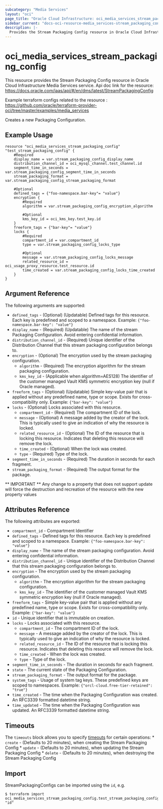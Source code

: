 ```yaml
---
subcategory: "Media Services"
layout: "oci"
page_title: "Oracle Cloud Infrastructure: oci_media_services_stream_packaging_config"
sidebar_current: "docs-oci-resource-media_services-stream_packaging_config"
description: |-
  Provides the Stream Packaging Config resource in Oracle Cloud Infrastructure Media Services service
---
```


# oci_media_services_stream_packaging_config
This resource provides the Stream Packaging Config resource in Oracle Cloud Infrastructure Media Services service.
Api doc link for the resource: https://docs.oracle.com/iaas/api/#/en/dms/latest/StreamPackagingConfig

Example terraform configs related to the resource : https://github.com/oracle/terraform-provider-oci/tree/master/examples/media_services

Creates a new Packaging Configuration.


## Example Usage

```hcl
resource "oci_media_services_stream_packaging_config" "test_stream_packaging_config" {
	#Required
	display_name = var.stream_packaging_config_display_name
	distribution_channel_id = oci_mysql_channel.test_channel.id
	segment_time_in_seconds = var.stream_packaging_config_segment_time_in_seconds
	stream_packaging_format = var.stream_packaging_config_stream_packaging_format

	#Optional
	defined_tags = {"foo-namespace.bar-key"= "value"}
	encryption {
		#Required
		algorithm = var.stream_packaging_config_encryption_algorithm

		#Optional
		kms_key_id = oci_kms_key.test_key.id
	}
	freeform_tags = {"bar-key"= "value"}
	locks {
		#Required
		compartment_id = var.compartment_id
		type = var.stream_packaging_config_locks_type

		#Optional
		message = var.stream_packaging_config_locks_message
		related_resource_id = oci_usage_proxy_resource.test_resource.id
		time_created = var.stream_packaging_config_locks_time_created
	}
}
```

## Argument Reference

The following arguments are supported:

* `defined_tags` - (Optional) (Updatable) Defined tags for this resource. Each key is predefined and scoped to a namespace. Example: `{"foo-namespace.bar-key": "value"}` 
* `display_name` - (Required) (Updatable) The name of the stream Packaging Configuration. Avoid entering confidential information.
* `distribution_channel_id` - (Required) Unique identifier of the Distribution Channel that this stream packaging configuration belongs to.
* `encryption` - (Optional) The encryption used by the stream packaging configuration.
	* `algorithm` - (Required) The encryption algorithm for the stream packaging configuration.
	* `kms_key_id` - (Applicable when algorithm=AES128) The identifier of the customer managed Vault KMS symmetric encryption key (null if Oracle managed).
* `freeform_tags` - (Optional) (Updatable) Simple key-value pair that is applied without any predefined name, type or scope. Exists for cross-compatibility only. Example: `{"bar-key": "value"}` 
* `locks` - (Optional) Locks associated with this resource.
	* `compartment_id` - (Required) The compartment ID of the lock.
	* `message` - (Optional) A message added by the creator of the lock. This is typically used to give an indication of why the resource is locked. 
	* `related_resource_id` - (Optional) The ID of the resource that is locking this resource. Indicates that deleting this resource will remove the lock. 
	* `time_created` - (Optional) When the lock was created.
	* `type` - (Required) Type of the lock.
* `segment_time_in_seconds` - (Required) The duration in seconds for each fragment.
* `stream_packaging_format` - (Required) The output format for the package.


** IMPORTANT **
Any change to a property that does not support update will force the destruction and recreation of the resource with the new property values

## Attributes Reference

The following attributes are exported:

* `compartment_id` - Compartment Identifier
* `defined_tags` - Defined tags for this resource. Each key is predefined and scoped to a namespace. Example: `{"foo-namespace.bar-key": "value"}` 
* `display_name` - The name of the stream packaging configuration. Avoid entering confidential information.
* `distribution_channel_id` - Unique identifier of the Distribution Channel that this stream packaging configuration belongs to.
* `encryption` - The encryption used by the stream packaging configuration.
	* `algorithm` - The encryption algorithm for the stream packaging configuration.
	* `kms_key_id` - The identifier of the customer managed Vault KMS symmetric encryption key (null if Oracle managed).
* `freeform_tags` - Simple key-value pair that is applied without any predefined name, type or scope. Exists for cross-compatibility only. Example: `{"bar-key": "value"}` 
* `id` - Unique identifier that is immutable on creation.
* `locks` - Locks associated with this resource.
	* `compartment_id` - The compartment ID of the lock.
	* `message` - A message added by the creator of the lock. This is typically used to give an indication of why the resource is locked. 
	* `related_resource_id` - The ID of the resource that is locking this resource. Indicates that deleting this resource will remove the lock. 
	* `time_created` - When the lock was created.
	* `type` - Type of the lock.
* `segment_time_in_seconds` - The duration in seconds for each fragment.
* `state` - The current state of the Packaging Configuration.
* `stream_packaging_format` - The output format for the package.
* `system_tags` - Usage of system tag keys. These predefined keys are scoped to namespaces. Example: `{"orcl-cloud.free-tier-retained": "true"}` 
* `time_created` - The time when the Packaging Configuration was created. An RFC3339 formatted datetime string.
* `time_updated` - The time when the Packaging Configuration was updated. An RFC3339 formatted datetime string.

## Timeouts

The `timeouts` block allows you to specify [timeouts](https://registry.terraform.io/providers/oracle/oci/latest/docs/guides/changing_timeouts) for certain operations:
	* `create` - (Defaults to 20 minutes), when creating the Stream Packaging Config
	* `update` - (Defaults to 20 minutes), when updating the Stream Packaging Config
	* `delete` - (Defaults to 20 minutes), when destroying the Stream Packaging Config


## Import

StreamPackagingConfigs can be imported using the `id`, e.g.

```
$ terraform import oci_media_services_stream_packaging_config.test_stream_packaging_config "id"
```

